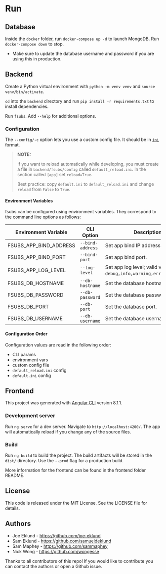 # Run

## Database

Inside the `docker` folder, run `docker-compose up -d` to launch MongoDB. Run `docker-compose down` to stop.

- Make sure to update the database username and password if you are using this in production.

## Backend

Create a Python virtual environment with `python -m venv venv` and `source venv/bin/activate`.

`cd` into the `backend` directory and run `pip install -r requirements.txt` to install dependencies.

Run `fsubs`. Add `--help` for additional options.

### Configuration

The `--config/-c` option lets you use a custom config file. It should be in [`ini`](https://docs.python.org/3/library/configparser.html#supported-ini-file-structure) format.

> **NOTE:**
>
> If you want to reload automatically while developing, you must create a file in `backend/fsubs/config` called `default_reload.ini`. In the section called `[app]` set `reload=True`.
>
> Best practice: copy `default.ini` to `default_reload.ini` and change `reload` from `False` to `True`.

#### Environment Variables

fsubs can be configured using environment variables. They correspond to the command line options as follows:

 Environment Variable | CLI Option | Description
---|---|---
 FSUBS_APP_BIND_ADDRESS | `--bind-address`| Set app bind IP address.
 FSUBS_APP_BIND_PORT | `--bind-port`| Set app bind port.
 FSUBS_APP_LOG_LEVEL | `--log-level`| Set app log level; valid values are `debug,info,warning,error,critical`.
 FSUBS_DB_HOSTNAME | `--db-hostname`| Set the database hostname.
 FSUBS_DB_PASSWORD | `--db-password`| Set the database password.
 FSUBS_DB_PORT | `--db-port`| Set the database port.
 FSUBS_DB_USERNAME | `--db-username`| Set the database username.

#### Configuration Order

Configuration values are read in the following order:

- CLI params
- environment vars
- custom config file
- `default_reload.ini` config
- `default.ini` config

## Frontend

This project was generated with [Angular CLI](https://github.com/angular/angular-cli) version 8.1.1.

### Development server

Run `ng serve` for a dev server. Navigate to `http://localhost:4200/`. The app will automatically reload if you change any of the source files.


### Build

Run `ng build` to build the project. The build artifacts will be stored in the `dist/` directory. Use the `--prod` flag for a production build.

More information for the frontend can be found in the frontend folder README.

## License

This code is released under the MIT License. See the LICENSE file for details.


## Authors
- Joe Eklund - https://github.com/joe-eklund
- Sam Eklund - https://github.com/samueldeklund
- Sam Maphey - https://github.com/sammaphey 
- Nick Wong -  https://github.com/wongesse

Thanks to all contributors of this repo! If you would like to contribute you can contact the authors or open a Github issue.